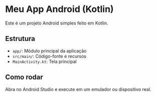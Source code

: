 # Meu App Android (Kotlin)

Este é um projeto Android simples feito em Kotlin.

## Estrutura
- `app/`: Módulo principal da aplicação
- `src/main/`: Código-fonte e recursos
- `MainActivity.kt`: Tela principal

## Como rodar
Abra no Android Studio e execute em um emulador ou dispositivo real.